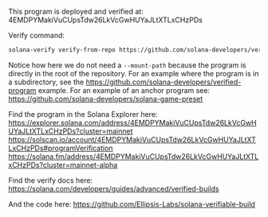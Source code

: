 This program is deployed and verified at: 4EMDPYMakiVuCUpsTdw26LkVcGwHUYaJLtXTLxCHzPDs

Verify command:

```bash
solana-verify verify-from-repo https://github.com/solana-developers/verified-program-root/ --program-id 4EMDPYMakiVuCUpsTdw26LkVcGwHUYaJLtXTLxCHzPDs
```

Notice how here we do not need a `--mount-path` because the program is directly in the root of the repository.
For an example where the program is in a subdirectory, see the https://github.com/solana-developers/verified-program example.
For an example of an anchor program see: https://github.com/solana-developers/solana-game-preset

Find the program in the Solana Explorer here:
https://explorer.solana.com/address/4EMDPYMakiVuCUpsTdw26LkVcGwHUYaJLtXTLxCHzPDs?cluster=mainnet
https://solscan.io/account/4EMDPYMakiVuCUpsTdw26LkVcGwHUYaJLtXTLxCHzPDs#programVerification
https://solana.fm/address/4EMDPYMakiVuCUpsTdw26LkVcGwHUYaJLtXTLxCHzPDs?cluster=mainnet-alpha

Find the verify docs here:
https://solana.com/developers/guides/advanced/verified-builds

And the code here:
https://github.com/Ellipsis-Labs/solana-verifiable-build

